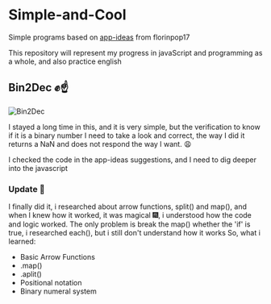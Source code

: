 # Simple-and-Cool
 Simple programs based on [app-ideas](https://github.com/florinpop17/app-ideas) from florinpop17
 
This repository will represent my progress in javaScript and programming as a whole, and also practice english
## Bin2Dec ✊☝
![Bin2Dec](https://user-images.githubusercontent.com/63383435/103488384-c358e100-4dea-11eb-9659-2751e33969b1.png)

I stayed a long time in this, and it is very simple, but the verification to know if it is a binary number I need to take a look and correct, the way I did it returns a NaN and does not respond the way I want. 😩

I checked the code in the app-ideas suggestions, and I need to dig deeper into the javascript

### Update 🌠
I finally did it, i researched about arrow functions, split() and map(), and when I knew how it worked, it was magical 🎆, i understood how the code and logic worked. The only problem is break the map() whether the 'if' is true, i researched each(), but i still don't understand how it works 
So, what i learned:
- Basic Arrow Functions
- .map()
- .aplit()
- Positional notation
- Binary numeral system
